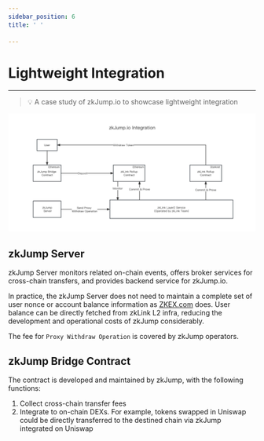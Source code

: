 ```yaml
---
sidebar_position: 6
title: ' '

---
```


# Lightweight Integration

---
> 💡 A case study of zkJump.io to showcase lightweight integration


![zkJump Integration](../img/zkjump_integration.png)


## zkJump Server

zkJump Server monitors related on-chain events, offers broker services for cross-chain transfers, and provides backend service for zkJump.io.

In practice, the zkJump Server does not need to maintain a complete set of user nonce or account balance information as [ZKEX.com](http://ZKEX.com) does. User balance can be directly fetched from zkLink L2 infra, reducing the development and operational costs of zkJump considerably.

The fee for `Proxy Withdraw Operation` is covered by zkJump operators.

## zkJump Bridge Contract

The contract is developed and maintained by zkJump, with the following functions:

1. Collect cross-chain transfer fees
2. Integrate to on-chain DEXs. For example, tokens swapped in Uniswap could be directly transferred to the destined chain via zkJump integrated on Uniswap